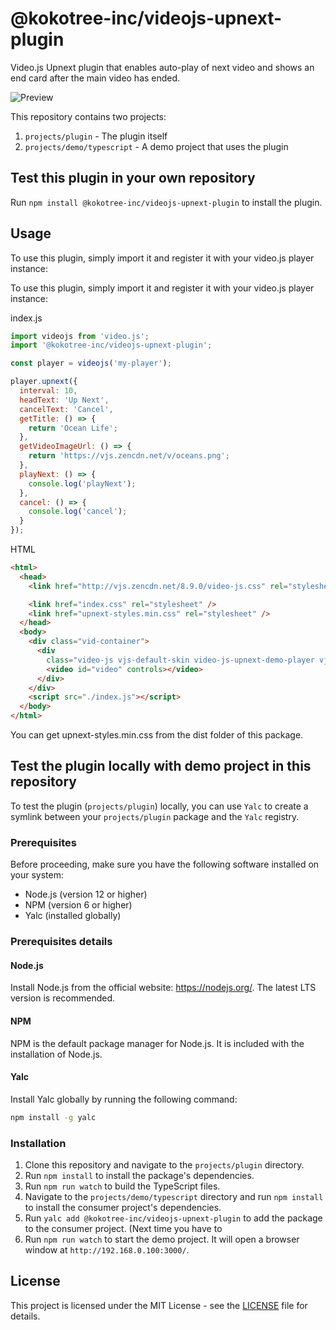 # @kokotree-inc/videojs-upnext-plugin

Video.js Upnext plugin that enables auto-play of next video and shows an end card after the main video has ended.

![Preview](https://github.com/Kokotree-Inc/videojs-upnext-plugin/blob/1b47bcb78d9c9d320f3424be2845998a32c38c69/assets/images/preview.gif?raw=true)

This repository contains two projects:

1. `projects/plugin` - The plugin itself
2. `projects/demo/typescript` - A demo project that uses the plugin

## Test this plugin in your own repository

Run `npm install @kokotree-inc/videojs-upnext-plugin` to install the plugin.

## Usage

To use this plugin, simply import it and register it with your video.js player instance:

To use this plugin, simply import it and register it with your video.js player instance:

index.js

```javascript
import videojs from 'video.js';
import '@kokotree-inc/videojs-upnext-plugin';

const player = videojs('my-player');

player.upnext({
  interval: 10,
  headText: 'Up Next',
  cancelText: 'Cancel',
  getTitle: () => {
    return 'Ocean Life';
  },
  getVideoImageUrl: () => {
    return 'https://vjs.zencdn.net/v/oceans.png';
  },
  playNext: () => {
    console.log('playNext');
  },
  cancel: () => {
    console.log('cancel');
  }
});
```

HTML

```html
<html>
  <head>
    <link href="http://vjs.zencdn.net/8.9.0/video-js.css" rel="stylesheet" />

    <link href="index.css" rel="stylesheet" />
    <link href="upnext-styles.min.css" rel="stylesheet" />
  </head>
  <body>
    <div class="vid-container">
      <div
        class="video-js vjs-default-skin video-js-upnext-demo-player vjs-fluid video-js-upnext-demo-player-video-dimensions vjs-controls-enabled">
        <video id="video" controls></video>
      </div>
    </div>
    <script src="./index.js"></script>
  </body>
</html>
```

You can get upnext-styles.min.css from the dist folder of this package.

## Test the plugin locally with demo project in this repository

To test the plugin (`projects/plugin`) locally, you can use `Yalc` to create a symlink between your `projects/plugin` package and the `Yalc` registry.

### Prerequisites

Before proceeding, make sure you have the following software installed on your system:

- Node.js (version 12 or higher)
- NPM (version 6 or higher)
- Yalc (installed globally)

### Prerequisites details

#### Node.js

Install Node.js from the official website: https://nodejs.org/. The latest LTS version is recommended.

#### NPM

NPM is the default package manager for Node.js. It is included with the installation of Node.js.

#### Yalc

Install Yalc globally by running the following command:

```bash
npm install -g yalc
```

### Installation

1. Clone this repository and navigate to the `projects/plugin` directory.
2. Run `npm install` to install the package's dependencies.
3. Run `npm run watch` to build the TypeScript files.
4. Navigate to the `projects/demo/typescript` directory and run `npm install` to install the consumer project's dependencies.
5. Run `yalc add @kokotree-inc/videojs-upnext-plugin` to add the package to the consumer project. (Next time you have to
6. Run `npm run watch` to start the demo project. It will open a browser window at `http://192.168.0.100:3000/`.

## License

This project is licensed under the MIT License - see the [LICENSE](LICENSE) file for details.

